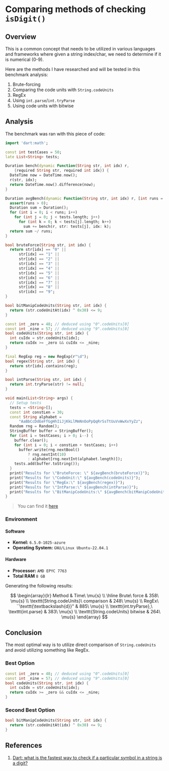 # Comparing methods of checking `isDigit()`

## Overview

This is a common concept that needs to be utilized in various languages and frameworks where given a string index/char, we need to determine if it is numerical (0-9).

Here are the methods I have researched and will be tested in this benchmark analysis:

1. Brute-forcing
2. Comparing the code units with `String.codeUnits`
3. RegEx
4. Using `int.parse`/`int.tryParse`
5. Using code units with bitwise

## Analysis

The benchmark was ran with this piece of code:

```dart
import 'dart:math';

const int testCases = 50;
late List<String> tests;

Duration bench(dynamic Function(String str, int idx) r,
    {required String str, required int idx}) {
  DateTime now = DateTime.now();
  r(str, idx);
  return DateTime.now().difference(now);
}

Duration avgBench(dynamic Function(String str, int idx) r, [int runs = 100]) {
  assert(runs > 0);
  Duration sum = Duration();
  for (int i = 0; i < runs; i++)
    for (int j = 0; j < tests.length; j++)
      for (int k = 0; k < tests[j].length; k++)
        sum += bench(r, str: tests[j], idx: k);
  return sum ~/ runs;
}

bool bruteForce(String str, int idx) {
  return str[idx] == "0" ||
      str[idx] == "1" ||
      str[idx] == "2" ||
      str[idx] == "3" ||
      str[idx] == "4" ||
      str[idx] == "5" ||
      str[idx] == "6" ||
      str[idx] == "7" ||
      str[idx] == "8" ||
      str[idx] == "9";
}

bool bitManipCodeUnits(String str, int idx) {
  return (str.codeUnitAt(idx) ^ 0x30) <= 9;
}

const int _zero = 48; // deduced using "0".codeUnits[0]
const int _nine = 57; // deduced using "9".codeUnits[0]
bool codeUnits(String str, int idx) {
  int cuIdx = str.codeUnits[idx];
  return cuIdx >= _zero && cuIdx <= _nine;
}

final RegExp reg = new RegExp(r"\d");
bool regex(String str, int idx) {
  return str[idx].contains(reg);
}

bool intParse(String str, int idx) {
  return int.tryParse(str) != null;
}

void main(List<String> args) {
  // Setup tests
  tests = <String>[];
  const int constLen = 30;
  const String alphabet =
      "AaBbCcDdEeFfGgHhIiJjKkLlMmNnOoPpQqRrSsTtUuVvWwXxYyZz";
  Random rng = Random();
  StringBuffer buffer = StringBuffer();
  for (int i = testCases; i > 0; i--) {
    buffer.clear();
    for (int i = 0; i < constLen + testCases; i++)
      buffer.write(rng.nextBool()
          ? rng.nextInt(10)
          : alphabet[rng.nextInt(alphabet.length)]);
    tests.add(buffer.toString());
  }
  print("Results for \"BruteForce: \" ${avgBench(bruteForce)}");
  print("Results for \"CodeUnit:\" ${avgBench(codeUnits)}");
  print("Results for \"RegEx:\" ${avgBench(regex)}");
  print("Results for \"IntParse:\" ${avgBench(intParse)}");
  print("Results for \"BitManipCodeUnits:\" ${avgBench(bitManipCodeUnits)}");
}
```

> You can find it [here](./src/is_digit/is_digit.dart)

### Environment

#### Software

- **Kernel:** `6.5.0-1025-azure`
- **Operating System:** `GNU/Linux Ubuntu-22.04.1`

#### Hardware

- **Processor:** `AMD EPYC 7763`
- **Total RAM** `8 GB`

Generating the following results:

$$
\begin{array}{lr}
Method & Time\ \mu{s} \\ \hline
Brute\ force & 358\ \mu{s} \\
\texttt{String.codeUnits}\ comparison & 248\ \mu{s} \\
RegEx\ ``\texttt{\textbackslash{d}}" & 885\ \mu{s} \\
\texttt{int.tryParse},\ \texttt{int.parse} & 383\ \mu{s} \\
\texttt{String.codeUnits} bitwise & 264\ \mu{s}
\end{array}
$$

## Conclusion

The most optimal way is to utilize direct comparison of `String.codeUnits` and avoid utilizing something like RegEx.

### Best Option

```dart
const int _zero = 48; // deduced using "0".codeUnits[0]
const int _nine = 57; // deduced using "9".codeUnits[0]
bool codeUnits(String str, int idx) {
  int cuIdx = str.codeUnits[idx];
  return cuIdx >= _zero && cuIdx <= _nine;
}
```

### Second Best Option

```dart
bool bitManipCodeUnits(String str, int idx) {
  return (str.codeUnitAt(idx) ^ 0x30) <= 9;
}
```

## References

1. [Dart: what is the fastest way to check if a particular symbol in a string is a digit?](https://stackoverflow.com/questions/25872456/dart-what-is-the-fastest-way-to-check-if-a-particular-symbol-in-a-string-is-a-d)